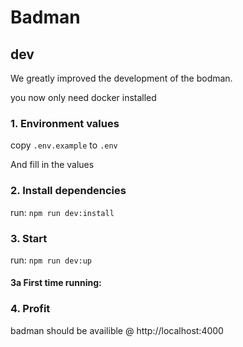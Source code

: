 

# Badman


## dev

We greatly improved the development of the bodman.

you now only need docker installed

### 1. Environment values
copy `.env.example` to `.env`

And fill in the values
### 2. Install dependencies
run: `npm run dev:install`

### 3. Start
run: `npm run dev:up`

#### 3a First time running:


### 4. Profit
badman should be availible @ http://localhost:4000
